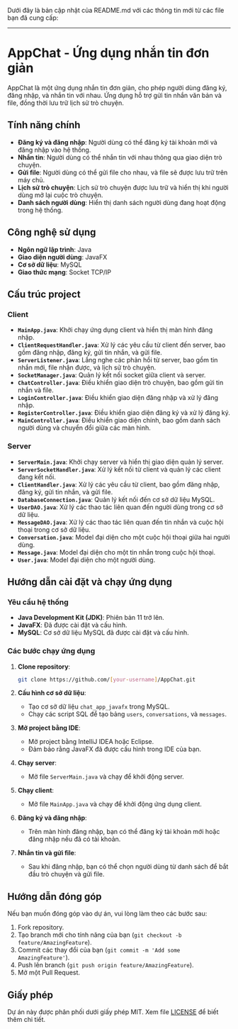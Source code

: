 Dưới đây là bản cập nhật của README.md với các thông tin mới từ các file bạn đã cung cấp:

---

# AppChat - Ứng dụng nhắn tin đơn giản

AppChat là một ứng dụng nhắn tin đơn giản, cho phép người dùng đăng ký, đăng nhập, và nhắn tin với nhau. Ứng dụng hỗ trợ gửi tin nhắn văn bản và file, đồng thời lưu trữ lịch sử trò chuyện.

## Tính năng chính

- **Đăng ký và đăng nhập**: Người dùng có thể đăng ký tài khoản mới và đăng nhập vào hệ thống.
- **Nhắn tin**: Người dùng có thể nhắn tin với nhau thông qua giao diện trò chuyện.
- **Gửi file**: Người dùng có thể gửi file cho nhau, và file sẽ được lưu trữ trên máy chủ.
- **Lịch sử trò chuyện**: Lịch sử trò chuyện được lưu trữ và hiển thị khi người dùng mở lại cuộc trò chuyện.
- **Danh sách người dùng**: Hiển thị danh sách người dùng đang hoạt động trong hệ thống.

## Công nghệ sử dụng

- **Ngôn ngữ lập trình**: Java
- **Giao diện người dùng**: JavaFX
- **Cơ sở dữ liệu**: MySQL
- **Giao thức mạng**: Socket TCP/IP

## Cấu trúc project

### Client

- **`MainApp.java`**: Khởi chạy ứng dụng client và hiển thị màn hình đăng nhập.
- **`ClientRequestHandler.java`**: Xử lý các yêu cầu từ client đến server, bao gồm đăng nhập, đăng ký, gửi tin nhắn, và gửi file.
- **`ServerListener.java`**: Lắng nghe các phản hồi từ server, bao gồm tin nhắn mới, file nhận được, và lịch sử trò chuyện.
- **`SocketManager.java`**: Quản lý kết nối socket giữa client và server.
- **`ChatController.java`**: Điều khiển giao diện trò chuyện, bao gồm gửi tin nhắn và file.
- **`LoginController.java`**: Điều khiển giao diện đăng nhập và xử lý đăng nhập.
- **`RegisterController.java`**: Điều khiển giao diện đăng ký và xử lý đăng ký.
- **`MainController.java`**: Điều khiển giao diện chính, bao gồm danh sách người dùng và chuyển đổi giữa các màn hình.

### Server

- **`ServerMain.java`**: Khởi chạy server và hiển thị giao diện quản lý server.
- **`ServerSocketHandler.java`**: Xử lý kết nối từ client và quản lý các client đang kết nối.
- **`ClientHandler.java`**: Xử lý các yêu cầu từ client, bao gồm đăng nhập, đăng ký, gửi tin nhắn, và gửi file.
- **`DatabaseConnection.java`**: Quản lý kết nối đến cơ sở dữ liệu MySQL.
- **`UserDAO.java`**: Xử lý các thao tác liên quan đến người dùng trong cơ sở dữ liệu.
- **`MessageDAO.java`**: Xử lý các thao tác liên quan đến tin nhắn và cuộc hội thoại trong cơ sở dữ liệu.
- **`Conversation.java`**: Model đại diện cho một cuộc hội thoại giữa hai người dùng.
- **`Message.java`**: Model đại diện cho một tin nhắn trong cuộc hội thoại.
- **`User.java`**: Model đại diện cho một người dùng.

## Hướng dẫn cài đặt và chạy ứng dụng

### Yêu cầu hệ thống

- **Java Development Kit (JDK)**: Phiên bản 11 trở lên.
- **JavaFX**: Đã được cài đặt và cấu hình.
- **MySQL**: Cơ sở dữ liệu MySQL đã được cài đặt và cấu hình.

### Các bước chạy ứng dụng

1. **Clone repository**:
   ```bash
   git clone https://github.com/[your-username]/AppChat.git
   ```

2. **Cấu hình cơ sở dữ liệu**:
   - Tạo cơ sở dữ liệu `chat_app_javafx` trong MySQL.
   - Chạy các script SQL để tạo bảng `users`, `conversations`, và `messages`.

3. **Mở project bằng IDE**:
   - Mở project bằng IntelliJ IDEA hoặc Eclipse.
   - Đảm bảo rằng JavaFX đã được cấu hình trong IDE của bạn.

4. **Chạy server**:
   - Mở file `ServerMain.java` và chạy để khởi động server.

5. **Chạy client**:
   - Mở file `MainApp.java` và chạy để khởi động ứng dụng client.

6. **Đăng ký và đăng nhập**:
   - Trên màn hình đăng nhập, bạn có thể đăng ký tài khoản mới hoặc đăng nhập nếu đã có tài khoản.

7. **Nhắn tin và gửi file**:
   - Sau khi đăng nhập, bạn có thể chọn người dùng từ danh sách để bắt đầu trò chuyện và gửi file.

## Hướng dẫn đóng góp

Nếu bạn muốn đóng góp vào dự án, vui lòng làm theo các bước sau:

1. Fork repository.
2. Tạo branch mới cho tính năng của bạn (`git checkout -b feature/AmazingFeature`).
3. Commit các thay đổi của bạn (`git commit -m 'Add some AmazingFeature'`).
4. Push lên branch (`git push origin feature/AmazingFeature`).
5. Mở một Pull Request.

## Giấy phép

Dự án này được phân phối dưới giấy phép MIT. Xem file [LICENSE](LICENSE) để biết thêm chi tiết.
